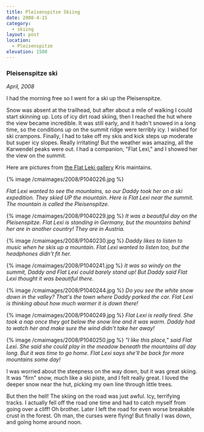 ```yaml
---
title: Pleisenspitze Skiing
date: 2008-4-15
category:
  - skiing
layout: post
location:
  - Pleisenspitze
elevation: 1500
---
```


### Pleisenspitze ski
_April, 2008_

I had the morning free so I went for a ski up the Pleisenspitze.

Snow was absent at the trailhead, but after about a mile of walking I could
start skinning up. Lots of icy dirt road skiing, then I reached the hut where
the view became incredible. It was still early, and it hadn't snowed in a long
time, so the conditions up on the summit ridge were terribly icy. I wished for
ski crampons. Finally, I had to take off my skis and kick steps up moderate but
super icy slopes. Really irritating! But the weather was amazing, all the
Karwendel peaks were out. I had a companion, "Flat Lexi," and I showed her the
view on the summit.

Here are pictures from [the Flat Leki
gallery](https://mountainwerks.smugmug.com/gallery/4599904_9uXqL#P-3-12)
Kris maintains.

{% image /cmaimages/2008/P1040226.jpg %}

*Flat Lexi wanted to see the mountains, so our Daddy took her on a ski
expedition. They skied UP the mountain. Here is Flat Lexi near the summit. The
mountain is called the Pleisenspitze.*

{% image /cmaimages/2008/P1040229.jpg %}
*It was a beautiful day on the Pleisenspitze. Flat Lexi is standing in Germany,
but the mountains behind her are in another country! They are in Austria.*

{% image /cmaimages/2008/P1040230.jpg %}
*Daddy likes to listen to music when he skis up a mountain. Flat Lexi wanted to
listen too, but the headphones didn't fit her.*

{% image /cmaimages/2008/P1040241.jpg %}
*It was so windy on the summit, Daddy and Flat Lexi could barely stand up! But
Daddy said Flat Lexi thought it was beautiful there.*

{% image /cmaimages/2008/P1040244.jpg %}
*Do you see the white snow down in the valley? That's the town where Daddy
parked the car. Flat Lexi is thinking about how much warmer it is down there!*

{% image /cmaimages/2008/P1040249.jpg %}
*Flat Lexi is really tired. She took a nap once they got below the snow line and
it was warm. Daddy had to watch her and make sure the wind didn't take her
away!*

{% image /cmaimages/2008/P1040250.jpg %}
*"I like this place," said Flat Lexi. She said she could play in the meadow
beneath the mountains all day long. But it was time to go home. Flat Lexi says
she'll be back for more mountains some day!*

I was worried about the steepness on the way down, but it was great skiing. It
was "firn" snow, much like a ski piste, and I felt really great. I loved the
deeper snow near the hut, picking my own line through little trees.

But then the hell! The skiing on the road was just awful. Icy, terrifying
tracks. I actually fell off the road one time and had to catch myself from
going over a cliff! Oh brother. Later I left the road for even worse breakable
crust in the forest. Oh man, the curses were flying! But finally I was down,
and going home around noon.
